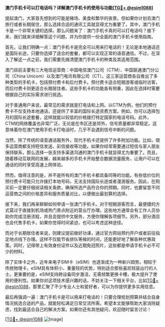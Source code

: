 **澳门手机卡可以打电话吗？详解澳门手机卡的使用与功能[[TG💪+ @esim1088](https://t.me/s/esim1088)]**

提起澳门，大家首先想到的可能是赌场、美食和繁华的夜景。但如果你计划去澳门旅行或者长期居住，那么选择合适的通讯工具就显得尤为重要了。其中，澳门手机卡是一个非常关键的选择。那么问题来了：澳门手机卡真的可以打电话吗？接下来，我们就来详细解答这个问题，并为你提供一份全面的澳门手机卡使用指南。

首先，让我们明确一点：澳门手机卡是完全可以用来打电话的！无论是本地通话还是国际长途，只要你选择了适合的套餐，都可以实现正常的语音通信。不过，在深入了解这一点之前，我们需要先搞清楚澳门手机卡的种类及其适用范围。

澳门目前主要有三大电信运营商：中国电信澳门公司（CTM）、中国联通澳门分公司（China Unicom）以及澳门电讯有限公司（CT）。这三家运营商各自推出了多种类型的手机卡，包括预付费卡和后付费卡。预付费卡适合短期游客或临时访客，而后付费卡则更适合长期居住者。这些手机卡的功能各有侧重，因此在选择时需要根据自己的实际需求进行挑选。

对于普通用户来说，最常见的需求就是打电话和上网。以CTM为例，他们的预付费卡不仅支持本地通话，还提供了丰富的国际长途资费方案。例如，你可以选择包月的国际长途套餐，这样就能以较低的价格拨打特定国家的电话号码。此外，CTM的网络覆盖也非常广泛，无论是在市区还是郊外，信号质量都非常稳定。这意味着你在澳门使用手机卡打电话时，几乎不会遇到信号中断的问题。

当然，除了传统的语音通话服务外，现代手机卡还提供了许多附加功能。比如，很多运营商都支持短信发送、彩信接收等功能。如果你经常需要通过短信与家人朋友保持联系，那么选择一张支持多渠道沟通的澳门手机卡就显得尤为重要了。而且，随着移动互联网的发展，越来越多的手机卡开始整合数据流量服务，让用户可以在通话的同时享受高速上网体验。

然而，值得注意的是，并不是所有的澳门手机卡都具备同等的功能。有些低价位的预付费卡可能只允许拨打本地号码，无法支持国际长途或者漫游服务。因此，在购买前一定要仔细阅读相关条款，确保所选产品符合你的预期。同时，也要留意不同运营商之间的价格差异和服务质量对比，以便做出最划算的选择。

接下来，我们再来聊聊如何申请一张澳门手机卡。对于短期游客而言，最便捷的方式莫过于直接到机场或热门景点附近的营业厅办理。这些地方通常会有工作人员协助你完成注册流程，并且会提供中文服务，方便你理解各项细节。另外，部分酒店也会代售手机卡，如果你觉得时间紧迫，也可以考虑这种途径。

而对于长期居住者来说，则建议提前做好功课，通过官方网站预约开户或者前往指定地点线下办理。这样不仅能节省排队等候的时间，还能更好地了解各种优惠政策。同时，记得带上有效身份证件以及近期免冠照片，这些都是申请手机卡必不可少的材料。

除了实体卡之外，近年来电子SIM卡（eSIM）也逐渐成为一种新兴趋势。相较于传统物理卡，eSIM具有体积小、重量轻的优势，特别适合那些喜欢轻装出行的人士。更重要的是，eSIM支持跨设备同步激活，无需频繁更换卡槽，极大提升了使用的便利性。如果你对这项技术感兴趣的话，不妨关注一下相关平台，比如[TG💪+ @esim1088](https://t.me/s/esim1088)，那里汇聚了不少专业人士和爱好者，可以为你提供更多实用信息。

最后再强调一遍：澳门手机卡是可以用来打电话的！只要合理规划预算并结合自身情况挑选合适的产品，就能轻松满足日常交流所需。希望本文能够帮助大家消除疑虑，找到最适合自己的解决方案。如果你还有其他疑问，欢迎随时留言讨论！

[[TG💪+ @esim1088](https://t.me/s/esim1088) ![Image](https://i.postimg.cc/4NQfJmqS/Snipaste-2025-05-13-00-14-12.png)]